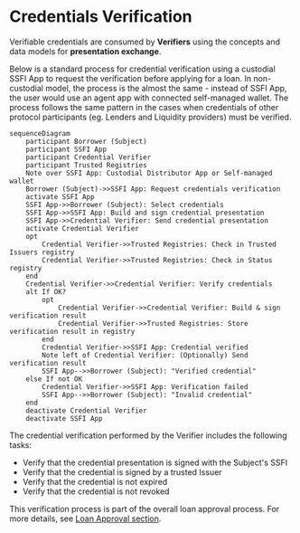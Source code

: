 # Credentials Verification
Verifiable credentials are consumed by **Verifiers** using the concepts and data models for **presentation exchange**.

Below is a standard process for credential verification using a custodial SSFI App to request the verification before applying for a loan. In non-custodial model, the process is the almost the same - instead of SSFI App, the user would use an agent app with connected self-managed wallet. The process follows the same pattern in the cases when credentials of other protocol participants (eg. Lenders and Liquidity providers) must be verified.  
```mermaid
sequenceDiagram
    participant Borrower (Subject)
    participant SSFI App
    participant Credential Verifier
    participant Trusted Registries
    Note over SSFI App: Custodial Distributor App or Self-managed wallet
    Borrower (Subject)->>SSFI App: Request credentials verification
    activate SSFI App
    SSFI App->>Borrower (Subject): Select credentials
    SSFI App->>SSFI App: Build and sign credential presentation
    SSFI App->>Credential Verifier: Send credential presentation
    activate Credential Verifier
    opt
        Credential Verifier->>Trusted Registries: Check in Trusted Issuers registry
        Credential Verifier->>Trusted Registries: Check in Status registry
    end
    Credential Verifier->>Credential Verifier: Verify credentials
    alt If OK?
        opt
            Credential Verifier->>Credential Verifier: Build & sign verification result
            Credential Verifier->>Trusted Registries: Store verification result in registry
        end
        Credential Verifier->>SSFI App: Credential verified
        Note left of Credential Verifier: (Optionally) Send verification result
        SSFI App-->>Borrower (Subject): "Verified credential"
    else If not OK
        Credential Verifier->>SSFI App: Verification failed
        SSFI App-->>Borrower (Subject): "Invalid credential"
    end
    deactivate Credential Verifier
    deactivate SSFI App
```
The credential verification performed by the Verifier includes the following tasks:
- Verify that the credential presentation is signed with the Subject's SSFI
- Verify that the credential is signed by a trusted Issuer
- Verify that the credential is not expired
- Verify that the credential is not revoked
  
This verification process is part of the overall loan approval process. For more details, see [Loan Approval section](./C-Risk-Mgmt-3-Loan-Approval.md).
